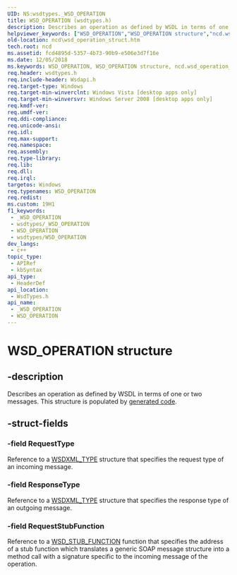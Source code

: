 ```yaml
---
UID: NS:wsdtypes._WSD_OPERATION
title: WSD_OPERATION (wsdtypes.h)
description: Describes an operation as defined by WSDL in terms of one or two messages.
helpviewer_keywords: ["WSD_OPERATION","WSD_OPERATION structure","ncd.wsd_operation_struct","wsdtypes/WSD_OPERATION"]
old-location: ncd\wsd_operation_struct.htm
tech.root: ncd
ms.assetid: fcd4895d-5357-4b73-90b9-e506e3d7f16e
ms.date: 12/05/2018
ms.keywords: WSD_OPERATION, WSD_OPERATION structure, ncd.wsd_operation_struct, wsdtypes/WSD_OPERATION
req.header: wsdtypes.h
req.include-header: Wsdapi.h
req.target-type: Windows
req.target-min-winverclnt: Windows Vista [desktop apps only]
req.target-min-winversvr: Windows Server 2008 [desktop apps only]
req.kmdf-ver: 
req.umdf-ver: 
req.ddi-compliance: 
req.unicode-ansi: 
req.idl: 
req.max-support: 
req.namespace: 
req.assembly: 
req.type-library: 
req.lib: 
req.dll: 
req.irql: 
targetos: Windows
req.typenames: WSD_OPERATION
req.redist: 
ms.custom: 19H1
f1_keywords:
 - _WSD_OPERATION
 - wsdtypes/_WSD_OPERATION
 - WSD_OPERATION
 - wsdtypes/WSD_OPERATION
dev_langs:
 - c++
topic_type:
 - APIRef
 - kbSyntax
api_type:
 - HeaderDef
api_location:
 - WsdTypes.h
api_name:
 - _WSD_OPERATION
 - WSD_OPERATION
---
```


# WSD_OPERATION structure


## -description

Describes an operation as defined by WSDL in terms of one or two messages. This structure is populated by <a href="/windows/desktop/WsdApi/web-services-for-devices-code-generator">generated code</a>.

## -struct-fields

### -field RequestType

Reference to a <a href="/windows/desktop/api/wsdxmldom/ns-wsdxmldom-wsdxml_type">WSDXML_TYPE</a> structure that specifies the request type of an incoming message.

### -field ResponseType

Reference to a <a href="/windows/desktop/api/wsdxmldom/ns-wsdxmldom-wsdxml_type">WSDXML_TYPE</a> structure that specifies the response type of an outgoing message.

### -field RequestStubFunction

Reference to a <a href="/windows/desktop/api/wsdtypes/nc-wsdtypes-wsd_stub_function">WSD_STUB_FUNCTION</a> function that specifies the address of a stub function which translates a generic SOAP message structure into a method call with a signature specific to the incoming message of the operation.

